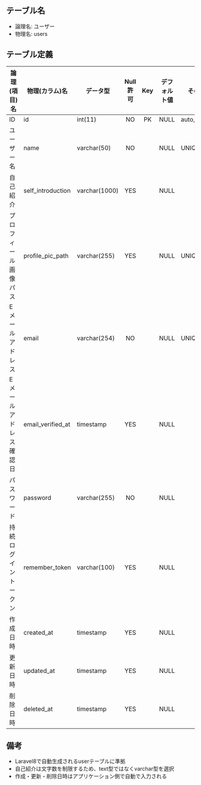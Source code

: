 ## テーブル名

- 論理名: ユーザー
- 物理名: users

## テーブル定義

| 論理(項目)名          | 物理(カラム)名    | データ型         | Null許可 | Key | デフォルト値 | その他設定     | 備考        |
|-----------------------|-------------------|------------------|:--------:|:---:|--------------|----------------|-------------|
| ID                    | id                | int(11)          | NO       | PK  | NULL         | auto_increment |             |
| ユーザー名            | name              | varchar(50)      | NO       |     | NULL         | UNIQUE         |             |
| 自己紹介              | self_introduction | varchar(1000)    | YES      |     | NULL         |                |             |
| プロフィール画像パス  | profile_pic_path  | varchar(255)     | YES      |     | NULL         | UNIQUE         |             |
| Eメールアドレス       | email             | varchar(254)     | NO       |     | NULL         | UNIQUE         |             |
| Eメールアドレス確認日 | email_verified_at | timestamp        | YES      |     | NULL         |                |             |
| パスワード            | password          | varchar(255)     | NO       |     | NULL         |                |             |
| 持続ログイントークン  | remember_token    | varchar(100)     | YES      |     | NULL         |                |             |
| 作成日時              | created_at        | timestamp        | YES      |     | NULL         |                |             |
| 更新日時              | updated_at        | timestamp        | YES      |     | NULL         |                |             |
| 削除日時              | deleted_at        | timestamp        | YES      |     | NULL         |                |             |

## 備考

- Laravel8で自動生成されるuserテーブルに準拠
- 自己紹介は文字数を制限するため、text型ではなくvarchar型を選択
- 作成・更新・削除日時はアプリケーション側で自動で入力される